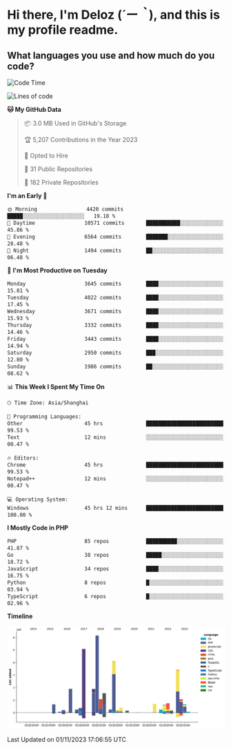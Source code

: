 # **Hi there, I'm Deloz (*´ー｀*), and this is my profile readme.**

## **What languages you use and how much do you code?**

<!--START_SECTION:waka-->
![Code Time](http://img.shields.io/badge/Code%20Time-2%2C695%20hrs%2026%20mins-blue)

![Lines of code](https://img.shields.io/badge/From%20Hello%20World%20I%27ve%20Written-32.1%20million%20lines%20of%20code-blue)

**🐱 My GitHub Data** 

> 📦 3.0 MB Used in GitHub's Storage 
 > 
> 🏆 5,207 Contributions in the Year 2023
 > 
> 💼 Opted to Hire
 > 
> 📜 31 Public Repositories 
 > 
> 🔑 182 Private Repositories 
 > 
**I'm an Early 🐤** 

```text
🌞 Morning                4420 commits        █████░░░░░░░░░░░░░░░░░░░░   19.18 % 
🌆 Daytime                10571 commits       ███████████░░░░░░░░░░░░░░   45.86 % 
🌃 Evening                6564 commits        ███████░░░░░░░░░░░░░░░░░░   28.48 % 
🌙 Night                  1494 commits        ██░░░░░░░░░░░░░░░░░░░░░░░   06.48 % 
```
📅 **I'm Most Productive on Tuesday** 

```text
Monday                   3645 commits        ████░░░░░░░░░░░░░░░░░░░░░   15.81 % 
Tuesday                  4022 commits        ████░░░░░░░░░░░░░░░░░░░░░   17.45 % 
Wednesday                3671 commits        ████░░░░░░░░░░░░░░░░░░░░░   15.93 % 
Thursday                 3332 commits        ████░░░░░░░░░░░░░░░░░░░░░   14.46 % 
Friday                   3443 commits        ████░░░░░░░░░░░░░░░░░░░░░   14.94 % 
Saturday                 2950 commits        ███░░░░░░░░░░░░░░░░░░░░░░   12.80 % 
Sunday                   1986 commits        ██░░░░░░░░░░░░░░░░░░░░░░░   08.62 % 
```


📊 **This Week I Spent My Time On** 

```text
🕑︎ Time Zone: Asia/Shanghai

💬 Programming Languages: 
Other                    45 hrs              █████████████████████████   99.53 % 
Text                     12 mins             ░░░░░░░░░░░░░░░░░░░░░░░░░   00.47 % 

🔥 Editors: 
Chrome                   45 hrs              █████████████████████████   99.53 % 
Notepad++                12 mins             ░░░░░░░░░░░░░░░░░░░░░░░░░   00.47 % 

💻 Operating System: 
Windows                  45 hrs 12 mins      █████████████████████████   100.00 % 
```

**I Mostly Code in PHP** 

```text
PHP                      85 repos            ██████████░░░░░░░░░░░░░░░   41.87 % 
Go                       38 repos            █████░░░░░░░░░░░░░░░░░░░░   18.72 % 
JavaScript               34 repos            ████░░░░░░░░░░░░░░░░░░░░░   16.75 % 
Python                   8 repos             █░░░░░░░░░░░░░░░░░░░░░░░░   03.94 % 
TypeScript               6 repos             █░░░░░░░░░░░░░░░░░░░░░░░░   02.96 % 
```



**Timeline**

![Lines of Code chart](https://raw.githubusercontent.com/deloz/deloz/main/assets/bar_graph.png)


 Last Updated on 01/11/2023 17:06:55 UTC
<!--END_SECTION:waka-->
